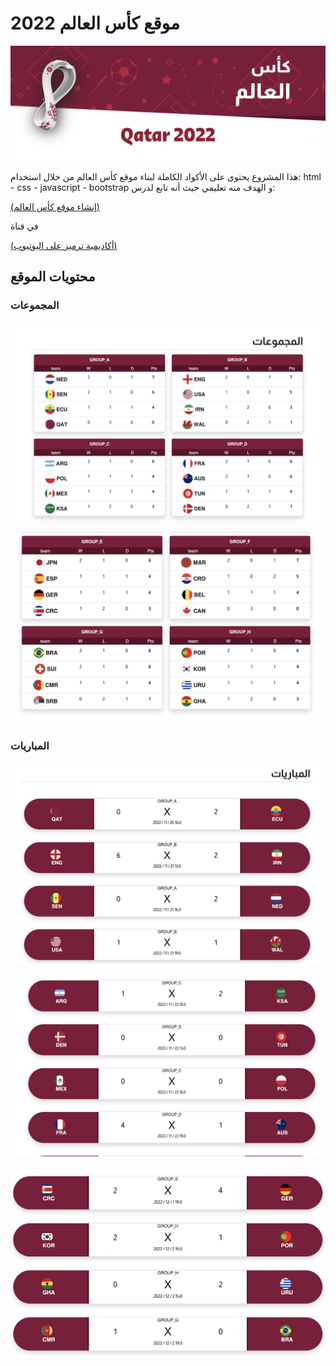 # موقع كأس العالم 2022
![alt text](./readme/header.png)

هذا المشروع يحتوي على الأكواد الكاملة لبناء موقع كأس العالم من خلال استخدام:
html - css - javascript - bootstrap
و الهدف منه تعليمي حيث أنه تابع لدرس:


[(إنشاء موقع كأس العالم)](https://www.youtube.com/watch?v=i190vlA7gE0&t=6067s&ab_channel=%D8%A3%D9%83%D8%A7%D8%AF%D9%8A%D9%85%D9%8A%D8%A9%D8%AA%D8%B1%D9%85%D9%8A%D8%B2) 


في قناة 

[(أكاديمية ترميز على اليوتيوب)](https://www.youtube.com/@user-py5qp1ez4y) 


## محتويات الموقع

### المجموعات
![alt text](./readme/groups-1.png)

![alt text](./readme/groups-2.png)




### المباريات
![alt text](./readme/matches-1.png)

![alt text](./readme/matches-2.png)

![alt text](./readme/matches-3.png)
